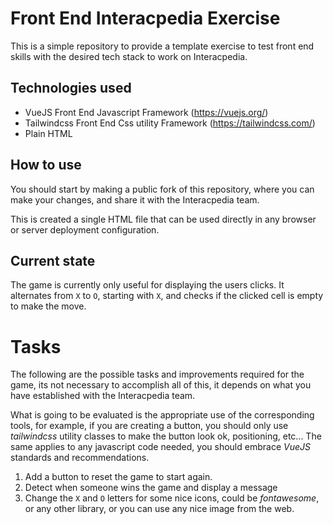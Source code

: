 # Front End Interacpedia Exercise
This is a simple repository to provide a template exercise to test front end skills
with the desired tech stack to work on Interacpedia.

## Technologies used
- VueJS Front End Javascript Framework (https://vuejs.org/)
- Tailwindcss Front End Css utility Framework (https://tailwindcss.com/)
- Plain HTML

## How to use
You should start by making a public fork of this repository, where you can 
make your changes, and share it with the Interacpedia team.

This is created a single HTML file that can be used directly in any browser or server deployment configuration.

## Current state
The game is currently only useful for displaying the users clicks. It alternates from `X` to `O`, starting with `X`, and checks if the 
clicked cell is empty to make the move.

# Tasks
The following are the possible tasks and improvements required for the game, its not necessary to 
accomplish all of this, it depends on what you have established with the Interacpedia team.

What is going to be evaluated is the appropriate use of the corresponding tools, for example, if you
are creating a button, you should only use *tailwindcss* utility classes to make the button look ok, positioning, etc...
The same applies to any javascript code needed, you should embrace *VueJS* standards and recommendations.

1. Add a button to reset the game to start again.
2. Detect when someone wins the game and display a message
3. Change the `X` and `O` letters for some nice icons, could be *fontawesome*, or any other library, or you can use any nice image from the web.